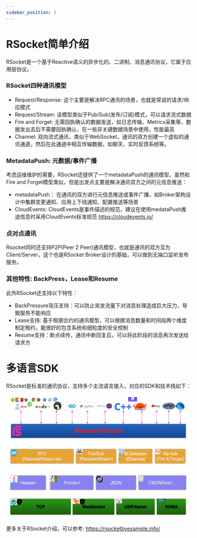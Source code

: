 ```yaml
---
sidebar_position: 2
---
```


# RSocket简单介绍

RSocket是一个基于Reactive语义的异步化的、二进制、消息通讯协议，它属于应用层协议。

### RSocket四种通讯模型

* Request/Response: 这个主要是解决RPC通讯的场景，也就是常说的请求/响应模式
* Request/Stream: 该模型类似于Pub/Sub(发布/订阅)模式，可以请求流式数据
* Fire and Forget: 无需回执确认的数据发送，如日志传输、Metrics采集等，数据发出去后不需要回执确认，在一些非关键数据场景中使用，性能最高
* Channel: 双向流式通讯，类似于WebSocket，通讯的双方创建一个虚拟的通讯通道，然后在此通道中相互传输数据，如聊天、实时反馈系统等。

### MetadataPush: 元数据/事件广播

考虑运维维护的需要，RSocket还提供了一个metadataPush的通讯模型，虽然和Fire and Forget模型类似，但是出发点主要是解决通讯双方之间的元信息推送： 

* metadataPush： 在通讯的双方进行元信息推送或事件广播，如Broker架构设计中集群变更通知、应用上下线通知、配置推送等场景
* CloudEvents: CloudEvents是事件描述的规范，建议在使用medataPush推送信息时采用CloudEvents标准规范 https://cloudevents.io/

### 点对点通讯

Rsocket同时还支持P2P(Peer 2 Peer)通讯模型，也就是通讯的双方互为Client/Server，这个也是RSocket Broker设计的基础，可以做到无端口监听发布服务。 

### 其他特性: BackPress，Lease和Resume
此外RSocket还支持以下特性：

* BackPressure背压支持：可以防止突发流量下对消息处理造成巨大压力，导致服务不能响应
* Lease支持: 基于租期合约的通讯模型，可以根据消息数量和时间段两个维度制定租约，能很好的包含系统和细粒度的安全控制
* Resume支持：断点续传，通讯中断回复后，可以将此阶段的消息再次发送给请求方

# 多语言SDK

RSocket是标准的通讯协议，支持多个主流语言接入，对应的SDK和技术栈如下：

![RSocket Stack](../static/img/tutorial/rsocket-stack.png)

更多关于RSocket介绍，可以参考: https://rsocketbyexample.info/
